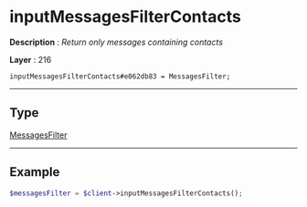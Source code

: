 # inputMessagesFilterContacts

**Description** : *Return only messages containing contacts*

**Layer** : 216

```tl
inputMessagesFilterContacts#e062db83 = MessagesFilter;
```

---

## Type

[MessagesFilter](type/MessagesFilter)

---

## Example

```php
$messagesFilter = $client->inputMessagesFilterContacts();
```